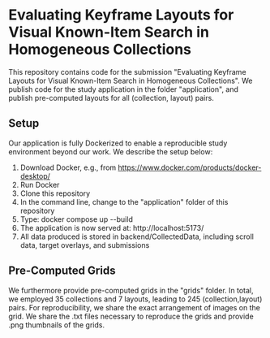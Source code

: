 # Evaluating Keyframe Layouts for Visual Known-Item Search in Homogeneous Collections

This repository contains code for the submission "Evaluating Keyframe Layouts for Visual Known-Item Search in Homogeneous Collections". We publish code for the study application in the folder "application", and publish pre-computed layouts for all (collection, layout) pairs. 

## Setup

Our application is fully Dockerized to enable a reproducible study environment beyond our work. We describe the setup below:

1. Download Docker, e.g., from https://www.docker.com/products/docker-desktop/
2. Run Docker
3. Clone this repository
4. In the command line, change to the "application" folder of this repository
5. Type: docker compose up --build
6. The application is now served at: http://localhost:5173/
7. All data produced is stored in backend/CollectedData, including scroll data, target overlays, and submissions

## Pre-Computed Grids

We furthermore provide pre-computed grids in the "grids" folder. In total, we employed 35 collections and 7 layouts, leading to 245 (collection,layout) pairs. For reproducibility, we share the exact arrangement of images on the grid. We share the .txt files necessary to reproduce the grids and provide .png thumbnails of the grids.


 
